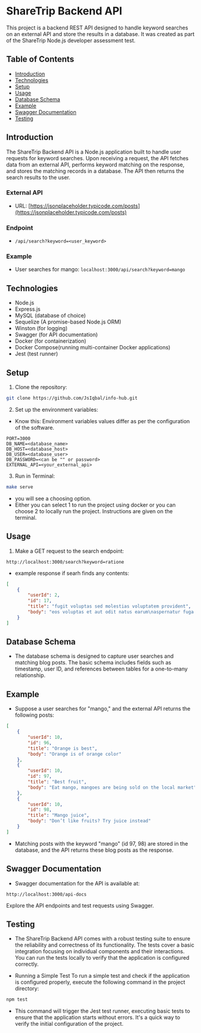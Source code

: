 # ShareTrip Backend API

This project is a backend REST API designed to handle keyword searches on an external API and store the results in a database. It was created as part of the ShareTrip Node.js developer assessment test.

## Table of Contents

-   [Introduction](#introduction)
-   [Technologies](#technologies)
-   [Setup](#setup)
-   [Usage](#usage)
-   [Database Schema](#database-schema)
-   [Example](#example)
-   [Swagger Documentation](#swagger-documentation)
-   [Testing](#testing)

## Introduction

The ShareTrip Backend API is a Node.js application built to handle user requests for keyword searches. Upon receiving a request, the API fetches data from an external API, performs keyword matching on the response, and stores the matching records in a database. The API then returns the search results to the user.

### External API

-   URL: [https://jsonplaceholder.typicode.com/posts](https://jsonplaceholder.typicode.com/posts)

### Endpoint

-   `/api/search?keyword=<user_keyword>`

### Example

-   User searches for mango: `localhost:3000/api/search?keyword=mango`

## Technologies

-   Node.js
-   Express.js
-   MySQL (database of choice)
-   Sequelize (A promise-based Node.js ORM)
-   Winston (for logging)
-   Swagger (for API documentation)
-   Docker (for containerization)
-   Docker Compose(running multi-container Docker applications)
-   Jest (test runner)

## Setup

1. Clone the repository:

```bash
git clone https://github.com/JsIqbal/info-hub.git
```

2. Set up the environment variables:

-   Know this: Environment variables values differ as per the configuration of the software.

```.env
PORT=3000
DB_NAME=<database_name>
DB_HOST=<database_host>
DB_USER=<database_user>
DB_PASSWORD=<can be "" or password>
EXTERNAL_API=<your_external_api>

```

3. Run in Terminal:

```bash
make serve
```

-   you will see a choosing option.
-   Either you can select 1 to run the project using docker or you can choose 2 to locally run the project. Instructions are given on the terminal.

## Usage

1. Make a GET request to the search endpoint:

```link
http://localhost:3000/search?keyword=ratione
```

-   example response if searh finds any contents:

```json
[
    {
        "userId": 2,
        "id": 17,
        "title": "fugit voluptas sed molestias voluptatem provident",
        "body": "eos voluptas et aut odit natus earum\naspernatur fuga molestiae ullam\ndeserunt ratione qui eos\nqui nihil ratione nemo velit ut aut id quo"
    }
]
```

## Database Schema

-   The database schema is designed to capture user searches and matching blog posts. The basic schema includes fields such as timestamp, user ID, and references between tables for a one-to-many relationship.

## Example

-   Suppose a user searches for "mango," and the external API returns the following posts:

```json
[
    {
        "userId": 10,
        "id": 96,
        "title": "Orange is best",
        "body": "Orange is of orange color"
    },
    {
        "userId": 10,
        "id": 97,
        "title": "Best fruit",
        "body": "Eat mango, mangoes are being sold on the local market"
    },
    {
        "userId": 10,
        "id": 98,
        "title": "Mango juice",
        "body": "Don’t like fruits? Try juice instead"
    }
]
```

-   Matching posts with the keyword "mango" (id 97, 98) are stored in the database, and the API returns these blog posts as the response.

## Swagger Documentation

-   Swagger documentation for the API is available at:

```link
http://localhost:3000/api-docs
```

Explore the API endpoints and test requests using Swagger.

## Testing

-   The ShareTrip Backend API comes with a robust testing suite to ensure the reliability and correctness of its functionality. The tests cover a basic integration focusing on individual components and their interactions. You can run the tests locally to verify that the application is configured correctly.

*   Running a Simple Test
    To run a simple test and check if the application is configured properly, execute the following command in the project directory:

```bash
npm test
```

-   This command will trigger the Jest test runner, executing basic tests to ensure that the application starts without errors. It's a quick way to verify the initial configuration of the project.
